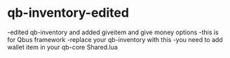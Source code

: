 # qb-inventory-edited
-edited qb-inventory and added giveitem and give money options
-this is for Qbus framework
-replace your qb-inventory with this
-you need to add wallet item in your qb-core Shared.lua 
